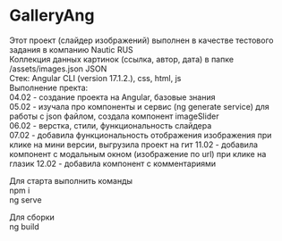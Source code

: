 # GalleryAng

Этот проект (слайдер изображений) выполнен в качестве тестового задания в компанию Nautic RUS<br />
Коллекция данных картинок (ссылка, автор, дата) в папке /assets/images.json JSON<br />
Стек: Angular CLI (version 17.1.2.), css, html, js<br />
Выполнение пректа:<br />
04.02 - создание проекта на Angular, базовые знания<br />
05.02 - изучала про компоненты и сервис (ng generate service) для работы с json файлом, создала компонент imageSlider<br />
06.02 - верстка, стили, функциональность слайдера<br />
07.02 - добавила функциональность отображения изображения при клике на мини версии, выгрузила проект на гит
11.02 - добавила компонент с модальным окном (изображение по url) при клике на глазик
12.02 - добавила компонент с комментариями<br />



Для старта выполнить команды<br />
npm i<br />
ng serve<br />

Для сборки<br />
ng build<br />
